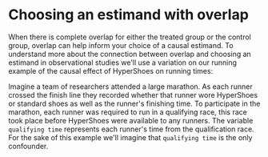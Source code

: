 # Choosing an estimand with overlap

When there is complete overlap for either the treated group or the control group, overlap can help inform your choice of a causal estimand. To understand more about the connection between overlap and choosing an estimand in observational studies we'll use a variation on our running example of the causal effect of HyperShoes on running times:

Imagine a team of researchers attended a large marathon.  As each runner crossed the finish line they recorded whether that runner wore HyperShoes or standard shoes as well as the runner's finishing time. To participate in the marathon, each runner was required to run in a qualifying race, this race took place before HyperShoes were available to any runners. The variable `qualifying time` represents each runner's time from the qualification race. For the sake of this example we'll imagine that `qualifying time` is the only confounder.




